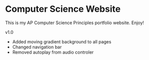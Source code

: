 # Computer Science Website
This is my AP Computer Science Principles portfolio website.
Enjoy!

v1.0 <br/>
 - Added moving gradient background to all pages
 - Changed navigation bar
 - Removed autoplay from audio controler
